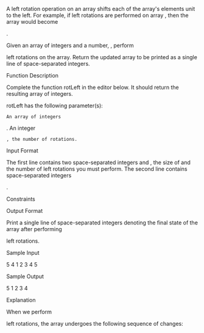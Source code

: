 A left rotation operation on an array shifts each of the array's elements unit to the left. For example, if left rotations are performed on array , then the array would become

.

Given an array
of integers and a number, , perform

left rotations on the array. Return the updated array to be printed as a single line of space-separated integers.

Function Description

Complete the function rotLeft in the editor below. It should return the resulting array of integers.

rotLeft has the following parameter(s):

    An array of integers 

.
An integer

    , the number of rotations.

Input Format

The first line contains two space-separated integers
and , the size of and the number of left rotations you must perform.
The second line contains space-separated integers

.

Constraints

Output Format

Print a single line of
space-separated integers denoting the final state of the array after performing

left rotations.

Sample Input

5 4
1 2 3 4 5

Sample Output

5 1 2 3 4

Explanation

When we perform

left rotations, the array undergoes the following sequence of changes:

